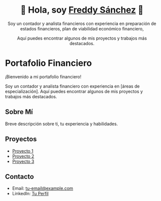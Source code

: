 <div align="center">
<h1 align="center">👋 Hola, soy <a href="https://aristi.dev">Freddy Sánchez</a> 👋</h1>
<p>Soy un contador y analista financieros con experiencia en preparación de estados financieros, plan de viabilidad económico financiero, </p> 
<p>Aquí puedes encontrar algunos de mis proyectos y trabajos más destacados.</p>
</div>




  
<!---
freddyrsp/freddyrsp is a ✨ special ✨ repository because its `README.md` (this file) appears on your GitHub profile.
You can click the Preview link to take a look at your changes.
--->
# Portafolio Financiero

¡Bienvenido a mi portafolio financiero!

Soy un contador y analista financiero con experiencia en [áreas de especialización]. Aquí puedes encontrar algunos de mis proyectos y trabajos más destacados.

## Sobre Mí

Breve descripción sobre ti, tu experiencia y habilidades.

## Proyectos

- [Proyecto 1](#)
- [Proyecto 2](#)
- [Proyecto 3](#)

## Contacto

- Email: tu-email@example.com
- LinkedIn: [Tu Perfil](https://www.linkedin.com/in/tu-perfil)
